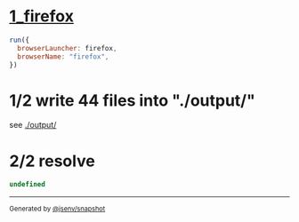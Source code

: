 # [1_firefox](../../dev_errors_snapshots.test.mjs#L104)

```js
run({
  browserLauncher: firefox,
  browserName: "firefox",
})
```

# 1/2 write 44 files into "./output/"

see [./output/](./output/)

# 2/2 resolve

```js
undefined
```

---

<sub>
  Generated by <a href="https://github.com/jsenv/core/tree/main/packages/tooling/snapshot">@jsenv/snapshot</a>
</sub>
